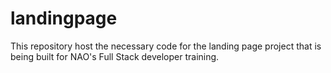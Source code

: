 # landingpage
This repository host the necessary code for the landing page project that is being built for NAO's Full Stack developer training.
